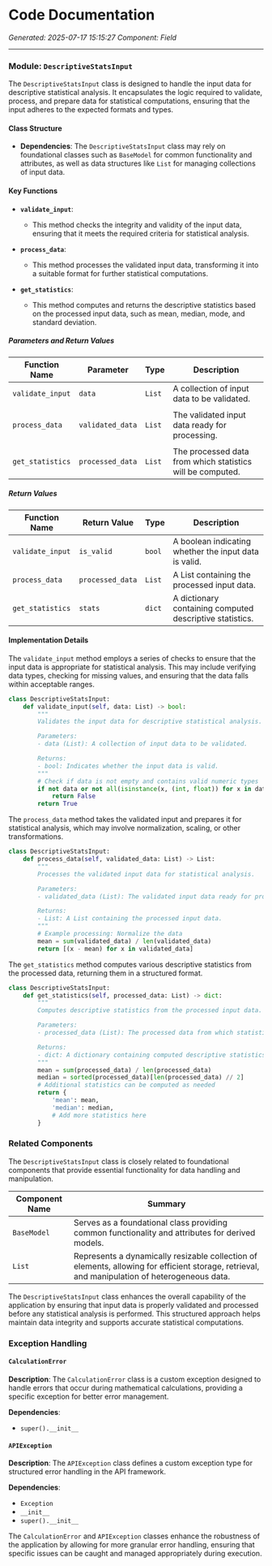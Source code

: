 # Code Documentation

*Generated: 2025-07-17 15:15:27*
*Component: Field*

---

### Module: `DescriptiveStatsInput`

The `DescriptiveStatsInput` class is designed to handle the input data for descriptive statistical analysis. It encapsulates the logic required to validate, process, and prepare data for statistical computations, ensuring that the input adheres to the expected formats and types.

#### Class Structure

- **Dependencies**: The `DescriptiveStatsInput` class may rely on foundational classes such as `BaseModel` for common functionality and attributes, as well as data structures like `List` for managing collections of input data.

#### Key Functions

- **`validate_input`**: 
  - This method checks the integrity and validity of the input data, ensuring that it meets the required criteria for statistical analysis.

- **`process_data`**: 
  - This method processes the validated input data, transforming it into a suitable format for further statistical computations.

- **`get_statistics`**: 
  - This method computes and returns the descriptive statistics based on the processed input data, such as mean, median, mode, and standard deviation.

##### Parameters and Return Values

| Function Name                     | Parameter          | Type       | Description                                                  |
|-----------------------------------|--------------------|------------|--------------------------------------------------------------|
| `validate_input`                  | `data`             | `List`     | A collection of input data to be validated.                 |
|                                   |                    |            |                                                              |
| `process_data`                    | `validated_data`   | `List`     | The validated input data ready for processing.               |
|                                   |                    |            |                                                              |
| `get_statistics`                  | `processed_data`   | `List`     | The processed data from which statistics will be computed.   |

##### Return Values

| Function Name                     | Return Value       | Type       | Description                                                  |
|-----------------------------------|--------------------|------------|--------------------------------------------------------------|
| `validate_input`                  | `is_valid`         | `bool`     | A boolean indicating whether the input data is valid.       |
| `process_data`                    | `processed_data`   | `List`     | A List containing the processed input data.                 |
| `get_statistics`                  | `stats`            | `dict`     | A dictionary containing computed descriptive statistics.     |

#### Implementation Details

The `validate_input` method employs a series of checks to ensure that the input data is appropriate for statistical analysis. This may include verifying data types, checking for missing values, and ensuring that the data falls within acceptable ranges.

```python
class DescriptiveStatsInput:
    def validate_input(self, data: List) -> bool:
        """
        Validates the input data for descriptive statistical analysis.

        Parameters:
        - data (List): A collection of input data to be validated.

        Returns:
        - bool: Indicates whether the input data is valid.
        """
        # Check if data is not empty and contains valid numeric types
        if not data or not all(isinstance(x, (int, float)) for x in data):
            return False
        return True
```

The `process_data` method takes the validated input and prepares it for statistical analysis, which may involve normalization, scaling, or other transformations.

```python
class DescriptiveStatsInput:
    def process_data(self, validated_data: List) -> List:
        """
        Processes the validated input data for statistical analysis.

        Parameters:
        - validated_data (List): The validated input data ready for processing.

        Returns:
        - List: A List containing the processed input data.
        """
        # Example processing: Normalize the data
        mean = sum(validated_data) / len(validated_data)
        return [(x - mean) for x in validated_data]
```

The `get_statistics` method computes various descriptive statistics from the processed data, returning them in a structured format.

```python
class DescriptiveStatsInput:
    def get_statistics(self, processed_data: List) -> dict:
        """
        Computes descriptive statistics from the processed input data.

        Parameters:
        - processed_data (List): The processed data from which statistics will be computed.

        Returns:
        - dict: A dictionary containing computed descriptive statistics.
        """
        mean = sum(processed_data) / len(processed_data)
        median = sorted(processed_data)[len(processed_data) // 2]
        # Additional statistics can be computed as needed
        return {
            'mean': mean,
            'median': median,
            # Add more statistics here
        }
```

### Related Components

The `DescriptiveStatsInput` class is closely related to foundational components that provide essential functionality for data handling and manipulation.

| Component Name                       | Summary                                                                                     |
|--------------------------------------|---------------------------------------------------------------------------------------------|
| `BaseModel`                          | Serves as a foundational class providing common functionality and attributes for derived models. |
| `List`                               | Represents a dynamically resizable collection of elements, allowing for efficient storage, retrieval, and manipulation of heterogeneous data. |

The `DescriptiveStatsInput` class enhances the overall capability of the application by ensuring that input data is properly validated and processed before any statistical analysis is performed. This structured approach helps maintain data integrity and supports accurate statistical computations.

### Exception Handling

#### `CalculationError`

**Description**: The `CalculationError` class is a custom exception designed to handle errors that occur during mathematical calculations, providing a specific exception for better error management.

**Dependencies**: 
- `super().__init__`

#### `APIException`

**Description**: The `APIException` class defines a custom exception type for structured error handling in the API framework.

**Dependencies**: 
- `Exception`
- `__init__`
- `super().__init__`

The `CalculationError` and `APIException` classes enhance the robustness of the application by allowing for more granular error handling, ensuring that specific issues can be caught and managed appropriately during execution.